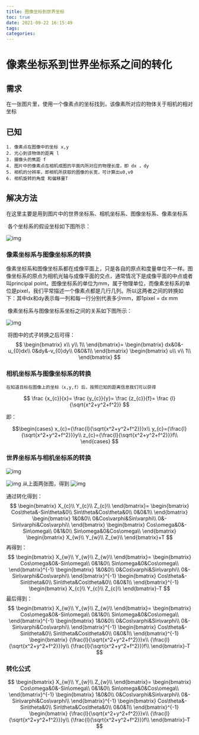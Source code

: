 ```yaml
---
title: 图像坐标到世界坐标
toc: true
date: 2021-09-22 16:15:49
tags:
categories: 
---
```


# 像素坐标系到世界坐标系之间的转化

## 需求

​	在一张图片里，使用一个像素点的坐标找到，该像素所对应的物体关于相机的相对坐标

## 已知

 	1. 像素点在图像中的坐标 x,y
 	2. 光心到该物体的距离 l
 	3. 摄像头的焦距 f
 	4. 图片中的像素点在相机成图的平面内所对应的物理长度，即 dx ，dy
 	5. 相机的分辨率，即相机所获取的图像的长宽，可计算出u0,v0
 	6. 相机旋转的角度 和偏移量T

   




## 解决方法

​	在这里主要是用到图片中的世界坐标系、相机坐标系、图像坐标系、像素坐标系

​	各个坐标系的假设坐标如下图所示：

![img](https://img-blog.csdn.net/20180707140653414?watermark/2/text/aHR0cHM6Ly9ibG9nLmNzZG4ubmV0L3h1ZWx1b3d1dG9uZw==/font/5a6L5L2T/fontsize/400/fill/I0JBQkFCMA==/dissolve/70)

### 像素坐标系与图像坐标系的转换

​	像素坐标系和图像坐标系都在成像平面上，只是各自的原点和度量单位不一样。图像坐标系的原点为相机光轴与成像平面的交点，通常情况下是成像平面的中点或者叫principal point。图像坐标系的单位为mm，属于物理单位，而像素坐标系的单位是pixel，我们平常描述一个像素点都是几行几列。所以这两者之间的转换如下：其中dx和dy表示每一列和每一行分别代表多少mm，即1pixel = dx mm

​	像素坐标系与图像坐标系坐标之间的关系如下图所示：

![img](https://img-blog.csdn.net/20180707144133312?watermark/2/text/aHR0cHM6Ly9ibG9nLmNzZG4ubmV0L3h1ZWx1b3d1dG9uZw==/font/5a6L5L2T/fontsize/400/fill/I0JBQkFCMA==/dissolve/70)

​	将图中的式子转换之后可得：
$$
\begin{bmatrix}
	x\\
	y\\
	1\\
\end{bmatrix}=
\begin{bmatrix}
	dx&0&-u_{0}dx\\
	0&dy&-v_{0}dy\\
	0&0&1\\
\end{bmatrix}
\begin{bmatrix}
	u\\
	v\\
	1\\
\end{bmatrix}
$$
### 相机坐标系与图像坐标系的转换
	在知道目标在图像上的坐标（x,y,f）后，按照已知的距离信息我们可以获得

$$
\frac {x_{c}}{x}=
\frac {y_{c}}{y}=
\frac {z_{c}}{f}=
\frac {l}{\sqrt{x^2+y^2+f^2}}
$$

即：

$$\begin{cases}
x_{c}={\frac{l}{\sqrt{x^2+y^2+f^2}}}x\\
y_{c}={\frac{l}{\sqrt{x^2+y^2+f^2}}}y\\
z_{c}={\frac{l}{\sqrt{x^2+y^2+f^2}}}f\\
\end{cases}
$$
### 世界坐标系与相机坐标系的转换


![img](https://img-blog.csdn.net/20180707141840717?watermark/2/text/aHR0cHM6Ly9ibG9nLmNzZG4ubmV0L3h1ZWx1b3d1dG9uZw==/font/5a6L5L2T/fontsize/400/fill/I0JBQkFCMA==/dissolve/70)

![img](https://img-blog.csdn.net/20180707141950435?watermark/2/text/aHR0cHM6Ly9ibG9nLmNzZG4ubmV0L3h1ZWx1b3d1dG9uZw==/font/5a6L5L2T/fontsize/400/fill/I0JBQkFCMA==/dissolve/70)
从上面两张图，得到
![img](https://img-blog.csdn.net/20180707142206320?watermark/2/text/aHR0cHM6Ly9ibG9nLmNzZG4ubmV0L3h1ZWx1b3d1dG9uZw==/font/5a6L5L2T/fontsize/400/fill/I0JBQkFCMA==/dissolve/70)

通过转化得到：
$$
\begin{bmatrix}
	X_{c}\\
	Y_{c}\\
	Z_{c}\\
\end{bmatrix}=
\begin{bmatrix}
	Cos\theta&-Sin\theta&0\\
	Sin\theta&Cos\theta&0\\
	0&0&1\\
\end{bmatrix}
\begin{bmatrix}
	1&0&0\\
	0&Cos\varphi&Sin\varphi\\
	0&-Sin\varphi&Cos\varphi\\
\end{bmatrix}
\begin{bmatrix}
	Cos\omega&0&-Sin\omega\\
	0&1&0\\
	Sin\omega&0&Cos\omega\\
\end{bmatrix}
\begin{bmatrix}
	X_{w}\\
	Y_{w}\\
	Z_{w}\\
\end{bmatrix}+T
$$
再得到：
$$
\begin{bmatrix}
	X_{w}\\
	Y_{w}\\
	Z_{w}\\
\end{bmatrix}=
\begin{bmatrix}
	Cos\omega&0&-Sin\omega\\
	0&1&0\\
	Sin\omega&0&Cos\omega\\
\end{bmatrix}^{-1}
\begin{bmatrix}
	1&0&0\\
	0&Cos\varphi&Sin\varphi\\
	0&-Sin\varphi&Cos\varphi\\
\end{bmatrix}^{-1}
\begin{bmatrix}
	Cos\theta&-Sin\theta&0\\
	Sin\theta&Cos\theta&0\\
	0&0&1\\
\end{bmatrix}^{-1}
\begin{bmatrix}
	X_{c}\\
	Y_{c}\\
	Z_{c}\\
\end{bmatrix}-T
$$
最后得到：
$$
\begin{bmatrix}
	X_{w}\\
	Y_{w}\\
	Z_{w}\\
\end{bmatrix}=
\begin{bmatrix}
	Cos\omega&0&-Sin\omega\\
	0&1&0\\
	Sin\omega&0&Cos\omega\\
\end{bmatrix}^{-1}
\begin{bmatrix}
	1&0&0\\
	0&Cos\varphi&Sin\varphi\\
	0&-Sin\varphi&Cos\varphi\\
\end{bmatrix}^{-1}
\begin{bmatrix}
	Cos\theta&-Sin\theta&0\\
	Sin\theta&Cos\theta&0\\
	0&0&1\\
\end{bmatrix}^{-1}
\begin{bmatrix}
	{\frac{l}{\sqrt{x^2+y^2+f^2}}}x\\
	{\frac{l}{\sqrt{x^2+y^2+f^2}}}y\\
	{\frac{l}{\sqrt{x^2+y^2+f^2}}}f\\
\end{bmatrix}-T
$$
### 转化公式
$$
\begin{bmatrix}
	X_{w}\\
	Y_{w}\\
	Z_{w}\\
\end{bmatrix}=
\begin{bmatrix}
	Cos\omega&0&-Sin\omega\\
	0&1&0\\
	Sin\omega&0&Cos\omega\\
\end{bmatrix}^{-1}
\begin{bmatrix}
	1&0&0\\
	0&Cos\varphi&Sin\varphi\\
	0&-Sin\varphi&Cos\varphi\\
\end{bmatrix}^{-1}
\begin{bmatrix}
	Cos\theta&-Sin\theta&0\\
	Sin\theta&Cos\theta&0\\
	0&0&1\\
\end{bmatrix}^{-1}
\begin{bmatrix}
	{\frac{l}{\sqrt{x^2+y^2+f^2}}}x\\
	{\frac{l}{\sqrt{x^2+y^2+f^2}}}y\\
	{\frac{l}{\sqrt{x^2+y^2+f^2}}}f\\
\end{bmatrix}-T
$$
